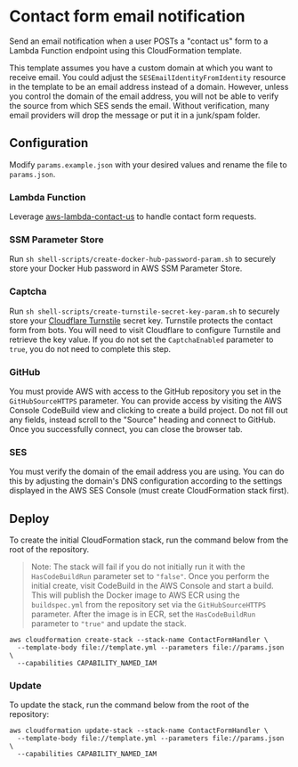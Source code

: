 # Contact form email notification

Send an email notification when a user POSTs a "contact us" form to a Lambda
Function endpoint using this CloudFormation template.

This template assumes you have a custom domain at which you want to receive
email. You could adjust the `SESEmailIdentityFromIdentity` resource in the
template to be an email address instead of a domain. However, unless you control
the domain of the email address, you will not be able to verify the source from
which SES sends the email. Without verification, many email providers will drop
the message or put it in a junk/spam folder.

## Configuration

Modify `params.example.json` with your desired values and rename the file to
`params.json`.

### Lambda Function

Leverage [aws-lambda-contact-us](https://github.com/chrisjsherm/aws-lambda-contact-us)
to handle contact form requests.

### SSM Parameter Store

Run `sh shell-scripts/create-docker-hub-password-param.sh` to securely store
your Docker Hub password in AWS SSM Parameter Store.

### Captcha

Run `sh shell-scripts/create-turnstile-secret-key-param.sh` to securely store
your [Cloudflare Turnstile](https://www.cloudflare.com/products/turnstile/)
secret key. Turnstile protects the contact form from bots. You will need to
visit Cloudflare to configure Turnstile and retrieve the key value. If you do
not set the `CaptchaEnabled` parameter to `true`, you do not need to complete
this step.

### GitHub

You must provide AWS with access to the GitHub repository you set in the
`GitHubSourceHTTPS` parameter. You can provide access by visiting the AWS
Console CodeBuild view and clicking to create a build project. Do not fill out
any fields, instead scroll to the "Source" heading and connect to GitHub. Once
you successfully connect, you can close the browser tab.

### SES

You must verify the domain of the email address you are using. You can do this
by adjusting the domain's DNS configuration according to the settings displayed
in the AWS SES Console (must create CloudFormation stack first).

## Deploy

To create the initial CloudFormation stack, run the command below from the root
of the repository.

> Note: The stack will fail if you do not initially run it with the
> `HasCodeBuildRun` parameter set to `"false"`. Once you perform the initial create,
> visit CodeBuild in the AWS Console and start a build. This will publish the
> Docker image to AWS ECR using the `buildspec.yml` from the repository set via
> the `GitHubSourceHTTPS` parameter. After the image is in ECR, set the
> `HasCodeBuildRun` parameter to `"true"` and update the stack.

```console
aws cloudformation create-stack --stack-name ContactFormHandler \
  --template-body file://template.yml --parameters file://params.json \
  --capabilities CAPABILITY_NAMED_IAM
```

### Update

To update the stack, run the command below from the root of the repository:

```console
aws cloudformation update-stack --stack-name ContactFormHandler \
  --template-body file://template.yml --parameters file://params.json \
  --capabilities CAPABILITY_NAMED_IAM
```
